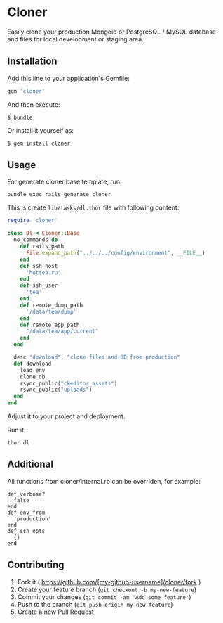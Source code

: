 # Cloner

Easily clone your production Mongoid or PostgreSQL / MySQL database and files for local development or staging area.

## Installation

Add this line to your application's Gemfile:

```ruby
gem 'cloner'
```

And then execute:

    $ bundle

Or install it yourself as:

    $ gem install cloner

## Usage

For generate cloner base template, run:

```
bundle exec rails generate cloner
```

This is create `lib/tasks/dl.thor` file with following content:
```ruby
require 'cloner'

class Dl < Cloner::Base
  no_commands do
    def rails_path
      File.expand_path("../../../config/environment", __FILE__)
    end
    def ssh_host
      'hottea.ru'
    end
    def ssh_user
      'tea'
    end
    def remote_dump_path
      '/data/tea/dump'
    end
    def remote_app_path
      "/data/tea/app/current"
    end
  end

  desc "download", "clone files and DB from production"
  def download
    load_env
    clone_db
    rsync_public("ckeditor_assets")
    rsync_public("uploads")
  end
end
```

Adjust it to your project and deployment.

Run it:

    thor dl

## Additional

All functions from cloner/internal.rb can be overriden, for example:


    def verbose?
      false
    end
    def env_from
      'production'
    end
    def ssh_opts
      {}
    end

## Contributing

1. Fork it ( https://github.com/[my-github-username]/cloner/fork )
2. Create your feature branch (`git checkout -b my-new-feature`)
3. Commit your changes (`git commit -am 'Add some feature'`)
4. Push to the branch (`git push origin my-new-feature`)
5. Create a new Pull Request
